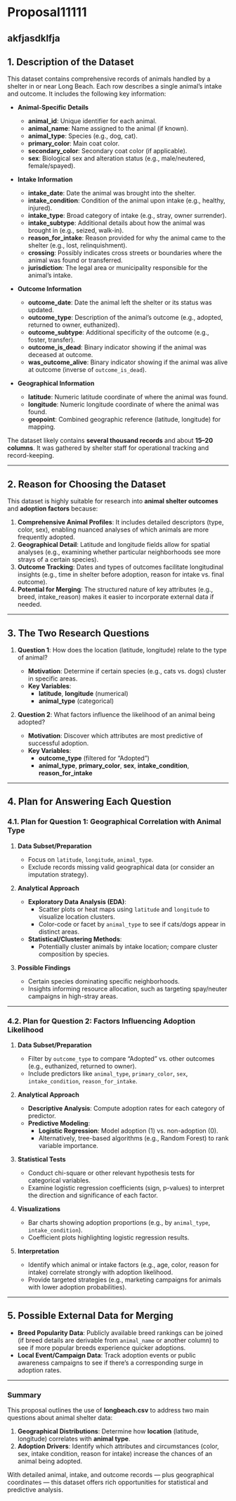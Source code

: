 # Proposal11111
akfjasdklfja
---

## 1. Description of the Dataset

This dataset contains comprehensive records of animals handled by a shelter in or near Long Beach. Each row describes a single animal’s intake and outcome. It includes the following key information:

- **Animal-Specific Details**  
  - **animal_id**: Unique identifier for each animal.  
  - **animal_name**: Name assigned to the animal (if known).  
  - **animal_type**: Species (e.g., dog, cat).  
  - **primary_color**: Main coat color.  
  - **secondary_color**: Secondary coat color (if applicable).  
  - **sex**: Biological sex and alteration status (e.g., male/neutered, female/spayed).

- **Intake Information**  
  - **intake_date**: Date the animal was brought into the shelter.  
  - **intake_condition**: Condition of the animal upon intake (e.g., healthy, injured).  
  - **intake_type**: Broad category of intake (e.g., stray, owner surrender).  
  - **intake_subtype**: Additional details about how the animal was brought in (e.g., seized, walk-in).  
  - **reason_for_intake**: Reason provided for why the animal came to the shelter (e.g., lost, relinquishment).  
  - **crossing**: Possibly indicates cross streets or boundaries where the animal was found or transferred.  
  - **jurisdiction**: The legal area or municipality responsible for the animal’s intake.

- **Outcome Information**  
  - **outcome_date**: Date the animal left the shelter or its status was updated.  
  - **outcome_type**: Description of the animal’s outcome (e.g., adopted, returned to owner, euthanized).  
  - **outcome_subtype**: Additional specificity of the outcome (e.g., foster, transfer).  
  - **outcome_is_dead**: Binary indicator showing if the animal was deceased at outcome.  
  - **was_outcome_alive**: Binary indicator showing if the animal was alive at outcome (inverse of `outcome_is_dead`).

- **Geographical Information**  
  - **latitude**: Numeric latitude coordinate of where the animal was found.  
  - **longitude**: Numeric longitude coordinate of where the animal was found.  
  - **geopoint**: Combined geographic reference (latitude, longitude) for mapping.

The dataset likely contains **several thousand records** and about **15–20 columns**. It was gathered by shelter staff for operational tracking and record-keeping.

---

## 2. Reason for Choosing the Dataset

This dataset is highly suitable for research into **animal shelter outcomes** and **adoption factors** because:

1. **Comprehensive Animal Profiles**: It includes detailed descriptors (type, color, sex), enabling nuanced analyses of which animals are more frequently adopted.  
2. **Geographical Detail**: Latitude and longitude fields allow for spatial analyses (e.g., examining whether particular neighborhoods see more strays of a certain species).  
3. **Outcome Tracking**: Dates and types of outcomes facilitate longitudinal insights (e.g., time in shelter before adoption, reason for intake vs. final outcome).  
4. **Potential for Merging**: The structured nature of key attributes (e.g., breed, intake_reason) makes it easier to incorporate external data if needed.

---

## 3. The Two Research Questions

1. **Question 1**: How does the location (latitude, longitude) relate to the type of animal?  
   - **Motivation**: Determine if certain species (e.g., cats vs. dogs) cluster in specific areas.  
   - **Key Variables**:  
     - **latitude**, **longitude** (numerical)  
     - **animal_type** (categorical)

2. **Question 2**: What factors influence the likelihood of an animal being adopted?  
   - **Motivation**: Discover which attributes are most predictive of successful adoption.  
   - **Key Variables**:  
     - **outcome_type** (filtered for “Adopted”)  
     - **animal_type**, **primary_color**, **sex**, **intake_condition**, **reason_for_intake**

---

## 4. Plan for Answering Each Question

### 4.1. Plan for Question 1: Geographical Correlation with Animal Type

1. **Data Subset/Preparation**  
   - Focus on `latitude`, `longitude`, `animal_type`.  
   - Exclude records missing valid geographical data (or consider an imputation strategy).

2. **Analytical Approach**  
   - **Exploratory Data Analysis (EDA)**:  
     - Scatter plots or heat maps using `latitude` and `longitude` to visualize location clusters.  
     - Color-code or facet by `animal_type` to see if cats/dogs appear in distinct areas.  
   - **Statistical/Clustering Methods**:  
     - Potentially cluster animals by intake location; compare cluster composition by species.

3. **Possible Findings**  
   - Certain species dominating specific neighborhoods.  
   - Insights informing resource allocation, such as targeting spay/neuter campaigns in high-stray areas.

---

### 4.2. Plan for Question 2: Factors Influencing Adoption Likelihood

1. **Data Subset/Preparation**  
   - Filter by `outcome_type` to compare “Adopted” vs. other outcomes (e.g., euthanized, returned to owner).  
   - Include predictors like `animal_type`, `primary_color`, `sex`, `intake_condition`, `reason_for_intake`.

2. **Analytical Approach**  
   - **Descriptive Analysis**: Compute adoption rates for each category of predictor.  
   - **Predictive Modeling**:  
     - **Logistic Regression**: Model adoption (1) vs. non-adoption (0).  
     - Alternatively, tree-based algorithms (e.g., Random Forest) to rank variable importance.

3. **Statistical Tests**  
   - Conduct chi-square or other relevant hypothesis tests for categorical variables.  
   - Examine logistic regression coefficients (sign, p-values) to interpret the direction and significance of each factor.

4. **Visualizations**  
   - Bar charts showing adoption proportions (e.g., by `animal_type`, `intake_condition`).  
   - Coefficient plots highlighting logistic regression results.

5. **Interpretation**  
   - Identify which animal or intake factors (e.g., age, color, reason for intake) correlate strongly with adoption likelihood.  
   - Provide targeted strategies (e.g., marketing campaigns for animals with lower adoption probabilities).

---

## 5. Possible External Data for Merging

- **Breed Popularity Data**: Publicly available breed rankings can be joined (if breed details are derivable from `animal_name` or another column) to see if more popular breeds experience quicker adoptions.  
- **Local Event/Campaign Data**: Track adoption events or public awareness campaigns to see if there’s a corresponding surge in adoption rates.

---

### Summary

This proposal outlines the use of **longbeach.csv** to address two main questions about animal shelter data:

1. **Geographical Distributions**: Determine how **location** (latitude, longitude) correlates with **animal type**.  
2. **Adoption Drivers**: Identify which attributes and circumstances (color, sex, intake condition, reason for intake) increase the chances of an animal being adopted.

With detailed animal, intake, and outcome records — plus geographical coordinates — this dataset offers rich opportunities for statistical and predictive analysis.  
